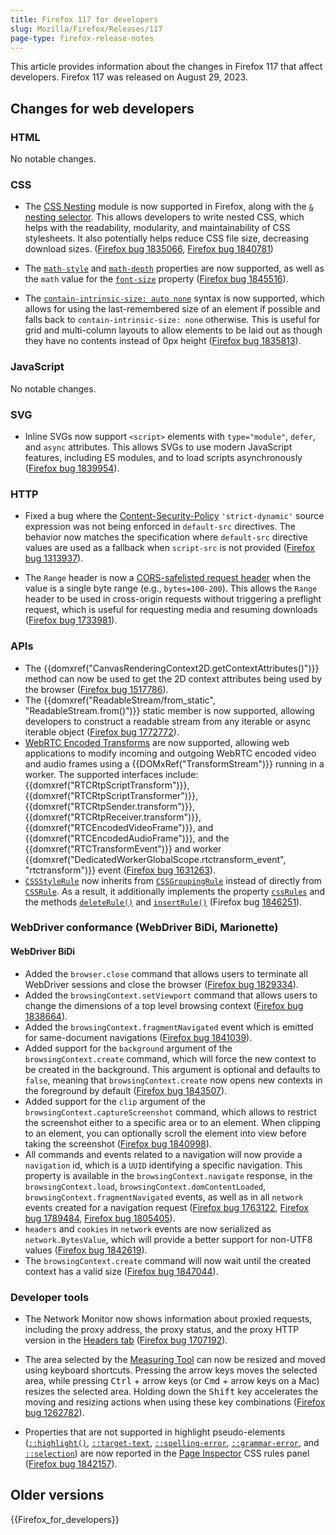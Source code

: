 ```yaml
---
title: Firefox 117 for developers
slug: Mozilla/Firefox/Releases/117
page-type: firefox-release-notes
---
```




This article provides information about the changes in Firefox 117 that affect developers. Firefox 117 was released on August 29, 2023.

## Changes for web developers

### HTML

No notable changes.

### CSS

- The [CSS Nesting](/Web/CSS/CSS_nesting) module is now supported in Firefox, along with the [`&` nesting selector](/Web/CSS/Nesting_selector). This allows developers to write nested CSS, which helps with the readability, modularity, and maintainability of CSS stylesheets. It also potentially helps reduce CSS file size, decreasing download sizes. ([Firefox bug 1835066](https://bugzil.la/1835066), [Firefox bug 1840781](https://bugzil.la/1840781))

- The [`math-style`](/Web/CSS/math-style) and [`math-depth`](/Web/CSS/math-depth) properties are now supported, as well as the `math` value for the [`font-size`](/Web/CSS/font-size#values) property ([Firefox bug 1845516](https://bugzil.la/1845516)).

- The [`contain-intrinsic-size: auto none`](/Web/CSS/contain-intrinsic-size) syntax is now supported, which allows for using the last-remembered size of an element if possible and falls back to `contain-intrinsic-size: none` otherwise.
  This is useful for grid and multi-column layouts to allow elements to be laid out as though they have no contents instead of 0px height ([Firefox bug 1835813](https://bugzil.la/1835813)).

### JavaScript

No notable changes.

### SVG

- Inline SVGs now support `<script>` elements with `type="module"`, `defer`, and `async` attributes.
  This allows SVGs to use modern JavaScript features, including ES modules, and to load scripts asynchronously ([Firefox bug 1839954](https://bugzil.la/1839954)).

### HTTP

- Fixed a bug where the [Content-Security-Policy](/Web/HTTP/CSP) `'strict-dynamic'` source expression was not being enforced in `default-src` directives.
  The behavior now matches the specification where `default-src` directive values are used as a fallback when `script-src` is not provided ([Firefox bug 1313937](https://bugzil.la/1313937)).

- The `Range` header is now a [CORS-safelisted request header](/Glossary/CORS-safelisted_request_header) when the value is a single byte range (e.g., `bytes=100-200`).
  This allows the `Range` header to be used in cross-origin requests without triggering a preflight request, which is useful for requesting media and resuming downloads ([Firefox bug 1733981](https://bugzil.la/1733981)).

### APIs

- The {{domxref("CanvasRenderingContext2D.getContextAttributes()")}} method can now be used to get the 2D context attributes being used by the browser ([Firefox bug 1517786](https://bugzil.la/1517786)).
- The {{domxref("ReadableStream/from_static", "ReadableStream.from()")}} static member is now supported, allowing developers to construct a readable stream from any iterable or async iterable object ([Firefox bug 1772772](https://bugzil.la/1772772)).
- [WebRTC Encoded Transforms](/Web/API/WebRTC_API/Using_Encoded_Transforms) are now supported, allowing web applications to modify incoming and outgoing WebRTC encoded video and audio frames using a {{DOMxRef("TransformStream")}} running in a worker.
  The supported interfaces include: {{domxref("RTCRtpScriptTransform")}}, {{domxref("RTCRtpScriptTransformer")}}, {{domxref("RTCRtpSender.transform")}}, {{domxref("RTCRtpReceiver.transform")}}, {{domxref("RTCEncodedVideoFrame")}}, and {{domxref("RTCEncodedAudioFrame")}}, and the {{domxref("RTCTransformEvent")}} and worker {{domxref("DedicatedWorkerGlobalScope.rtctransform_event", "rtctransform")}} event ([Firefox bug 1631263](https://bugzil.la/1631263)).
- [`CSSStyleRule`](/Web/API/CSSStyleRule) now inherits from [`CSSGroupingRule`](/Web/API/CSSGroupingRule) instead of directly from [`CSSRule`](/Web/API/CSSRule). As a result, it additionally implements the property [`cssRules`](/Web/API/CSSGroupingRule/cssRules) and the methods [`deleteRule()`](/Web/API/CSSGroupingRule/cssRules) and [`insertRule()`](/Web/API/CSSGroupingRule/insertRule) (Firefox bug [1846251](https://bugzil.la/1846251)).

### WebDriver conformance (WebDriver BiDi, Marionette)

#### WebDriver BiDi

- Added the `browser.close` command that allows users to terminate all WebDriver sessions and close the browser ([Firefox bug 1829334](https://bugzil.la/1829334)).
- Added the `browsingContext.setViewport` command that allows users to change the dimensions of a top level browsing context ([Firefox bug 1838664](https://bugzil.la/1838664)).
- Added the `browsingContext.fragmentNavigated` event which is emitted for same-document navigations ([Firefox bug 1841039](https://bugzil.la/1841039)).
- Added support for the `background` argument of the `browsingContext.create` command, which will force the new context to be created in the background. This argument is optional and defaults to `false`, meaning that `browsingContext.create` now opens new contexts in the foreground by default ([Firefox bug 1843507](https://bugzil.la/1843507)).
- Added support for the `clip` argument of the `browsingContext.captureScreenshot` command, which allows to restrict the screenshot either to a specific area or to an element. When clipping to an element, you can optionally scroll the element into view before taking the screenshot ([Firefox bug 1840998](https://bugzil.la/1840998)).
- All commands and events related to a navigation will now provide a `navigation` id, which is a `UUID` identifying a specific navigation. This property is available in the `browsingContext.navigate` response, in the `browsingContext.load`, `browsingContext.domContentLoaded`, `browsingContext.fragmentNavigated` events, as well as in all `network` events created for a navigation request ([Firefox bug 1763122](https://bugzil.la/1763122), [Firefox bug 1789484](https://bugzil.la/1789484), [Firefox bug 1805405](https://bugzil.la/1805405)).
- `headers` and `cookies` in `network` events are now serialized as `network.BytesValue`, which will provide a better support for non-UTF8 values ([Firefox bug 1842619](https://bugzil.la/1842619)).
- The `browsingContext.create` command will now wait until the created context has a valid size ([Firefox bug 1847044](https://bugzil.la/1847044)).

### Developer tools

- The Network Monitor now shows information about proxied requests, including the proxy address, the proxy status, and the proxy HTTP version in the [Headers tab](https://firefox-source-docs.mozilla.org/devtools-user/network_monitor/request_details/index.html) ([Firefox bug 1707192](https://bugzil.la/1707192)).

- The area selected by the [Measuring Tool](https://firefox-source-docs.mozilla.org/devtools-user/measure_a_portion_of_the_page/index.html) can now be resized and moved using keyboard shortcuts.
  Pressing the arrow keys moves the selected area, while pressing <kbd>Ctrl</kbd> + arrow keys (or <kbd>Cmd</kbd> + arrow keys on a Mac) resizes the selected area.
  Holding down the <kbd>Shift</kbd> key accelerates the moving and resizing actions when using these key combinations ([Firefox bug 1262782](https://bugzil.la/1262782)).

- Properties that are not supported in highlight pseudo-elements ([`::highlight()`](/Web/CSS/::highlight), [`::target-text`](/Web/CSS/::target-text), [`::spelling-error`](/Web/CSS/::spelling-error), [`::grammar-error`](/Web/CSS/::grammar-error), and [`::selection`](/Web/CSS/::selection)) are now reported in the [Page Inspector](https://firefox-source-docs.mozilla.org/devtools-user/#page-inspector) CSS rules panel ([Firefox bug 1842157](https://bugzil.la/1842157)).

## Older versions

{{Firefox_for_developers}}
